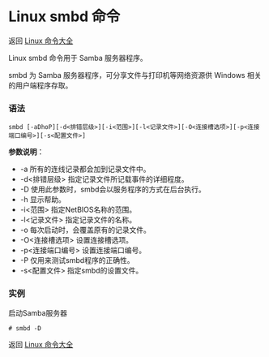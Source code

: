 # Linux smbd 命令

返回 [Linux 命令大全](https://ahuang007.github.com/Linux-Command)

Linux smbd 命令用于 Samba 服务器程序。

smbd 为 Samba 服务器程序，可分享文件与打印机等网络资源供 Windows 相关的用户端程序存取。

### 语法

```
smbd [-aDhoP][-d<排错层级>][-i<范围>][-l<记录文件>][-O<连接槽选项>][-p<连接端口编号>][-s<配置文件>]
```

**参数说明**：

- -a 所有的连线记录都会加到记录文件中。
- -d<排错层级> 指定记录文件所记载事件的详细程度。
- -D 使用此参数时，smbd会以服务程序的方式在后台执行。
- -h 显示帮助。
- -i<范围> 指定NetBIOS名称的范围。
- -l<记录文件> 指定记录文件的名称。
- -o 每次启动时，会覆盖原有的记录文件。
- -O<连接槽选项> 设置连接槽选项。
- -p<连接端口编号> 设置连接端口编号。
- -P 仅用来测试smbd程序的正确性。
- -s<配置文件> 指定smbd的设置文件。

### 实例

启动Samba服务器

```
# smbd -D
```

返回 [Linux 命令大全](https://ahuang007.github.com/Linux-Command)